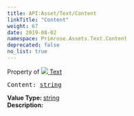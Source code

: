```yaml
---
title: API:Asset/Text/Content
linkTitle: "Content"
weight: 67
date: 2019-08-02
namespace: Primrose.Assets.Text.Content
deprecated: false
no_list: true
---
```

Property of <a href="/docs/api-reference/Class/Text"><img src="/icons/silk/default.png"/>&nbsp;Text</a>
<pre class="method-declaration">
Content: <a class="type" href="/docs/api-reference/System/string">string</a></pre>
<b>Value Type: </b>
<a class="type" href="/docs/api-reference/System/string">string</a>
<br/>
<b>Description: </b>